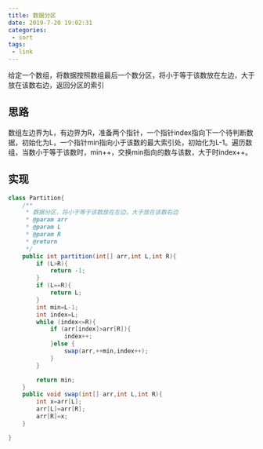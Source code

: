 ```yaml
---
title: 数据分区
date: 2019-7-20 19:02:31
categories:
 - sort
tags:
 - link
---
```

给定一个数组，将数据按照数组最后一个数分区，将小于等于该数放在左边，大于放在该数右边，返回分区的索引

## 思路

​	数组左边界为L，有边界为R，准备两个指针，一个指针index指向下一个待判断数据，初始化为L，一个指针min指向小于该数的最大索引处，初始化为L-1。遍历数组，当数小于等于该数时，min++，交换min指向的数与该数，大于时index++。

## 实现

```java
class Partition{
    /**
     * 数据分区，将小于等于该数放在左边，大于放在该数右边
     * @param arr
     * @param L
     * @param R
     * @return
     */
    public int partition(int[] arr,int L,int R){
        if (L>R){
            return -1;
        }
        if (L==R){
            return L;
        }
        int min=L-1;
        int index=L;
        while (index<=R){
            if (arr[index]>arr[R]){
                index++;
            }else {
                swap(arr,++min,index++);
            }
        }

        return min;
    }
    public void swap(int[] arr,int L,int R){
        int x=arr[L];
        arr[L]=arr[R];
        arr[R]=x;
    }

}
```








